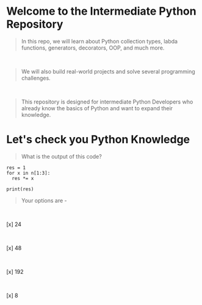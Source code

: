 # Welcome to the Intermediate Python Repository

> In this repo, we will learn about Python collection types, labda functions, generators, decorators, OOP, and much more.

<br>

> We will also build real-world projects and solve several programming challenges.

<br>

> This repository is designed for intermediate Python Developers who already know the basics of Python and want to expand their knowledge.

# Let's check you Python Knowledge

> What is the output of this code?

```n = [2, 4, 6, 8]
res = 1
for x in n[1:3]:
  res *= x

print(res)

```

> Your options are -

<br>

[x] 24

<br>

[x] 48

<br>

[x] 192

<br>

[x] 8

